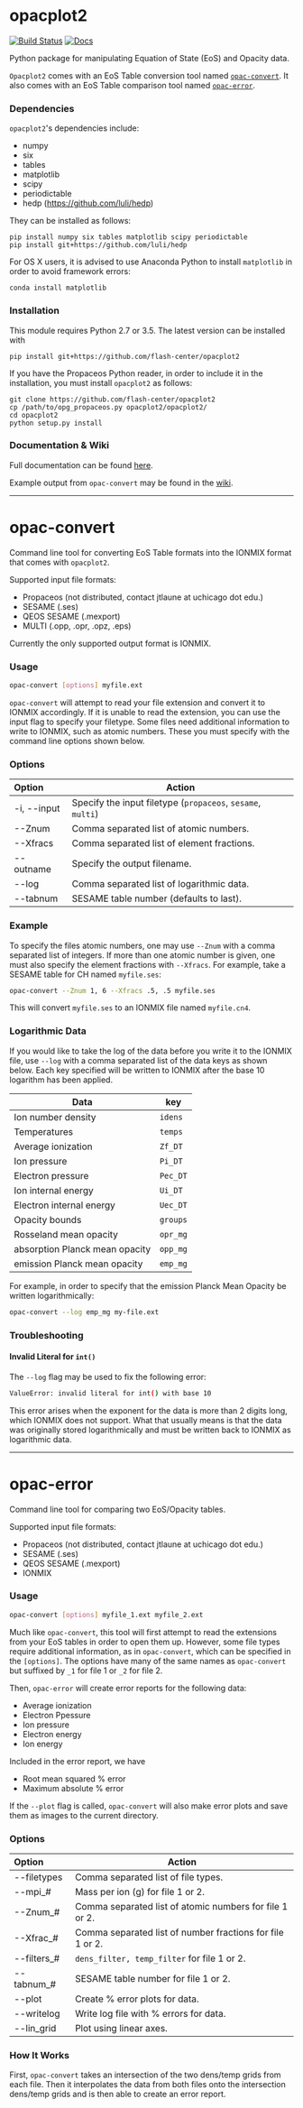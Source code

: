 # opacplot2

[![Build Status](https://travis-ci.org/flash-center/opacplot2.svg?branch=master)](https://travis-ci.org/flash-center/opacplot2)
[![Docs](https://readthedocs.org/projects/opacplot2/badge/?version=latest)](http://opacplot2.readthedocs.io/en/latest/)

Python package for manipulating Equation of State (EoS) and Opacity data.

`Opacplot2` comes with an EoS Table conversion tool named [`opac-convert`](#opac-convert).
It also comes with an EoS Table comparison tool named [`opac-error`](#opac-error).

### Dependencies

`opacplot2`'s dependencies include:

* numpy 
* six 
* tables 
* matplotlib 
* scipy
* periodictable
* hedp (https://github.com/luli/hedp)

They can be installed as follows:

```shell
pip install numpy six tables matplotlib scipy periodictable
pip install git+https://github.com/luli/hedp
```

For OS X users, it is advised to use Anaconda Python to install `matplotlib` in order to avoid framework errors:

```shell
conda install matplotlib
```


### Installation 

This module requires Python 2.7 or 3.5. The latest version can be installed with

```shell
pip install git+https://github.com/flash-center/opacplot2
```

If you have the Propaceos Python reader, in order to include it in the 
installation, you must install `opacplot2` as follows:

```shell
git clone https://github.com/flash-center/opacplot2
cp /path/to/opg_propaceos.py opacplot2/opacplot2/
cd opacplot2
python setup.py install
```

### Documentation & Wiki

Full documentation can be found [here](http://opacplot2.readthedocs.io/en/latest/intro.html).

Example output from `opac-convert` may be found in the [wiki](https://github.com/flash-center/opacplot2/wiki).

---

<a name="opac-convert"></a>
# opac-convert

Command line tool for converting EoS Table formats into the IONMIX format
that comes with `opacplot2`.

Supported input file formats:

* Propaceos (not distributed, contact jtlaune at uchicago dot edu.)
* SESAME (.ses)
* QEOS SESAME (.mexport)
* MULTI (.opp, .opr, .opz, .eps)

Currently the only supported output format is IONMIX.

### Usage

```bash
opac-convert [options] myfile.ext
```

`opac-convert` will attempt to read your file extension and convert it to
IONMIX accordingly.
If it is unable to read the extension, you can use the input flag to specify
your filetype.
Some files need additional information to write to IONMIX,
such as atomic numbers. These you must specify with the command line options
shown below.

### Options

| Option | Action |
|:-------|--------|
|-i, --input| Specify the input filetype (`propaceos`, `sesame`, `multi`)|
|--Znum| Comma separated list of atomic numbers.|
|--Xfracs| Comma separated list of element fractions.|
|--outname| Specify the output filename.|
|--log| Comma separated list of logarithmic data.|
|--tabnum| SESAME table number (defaults to last).|

### Example

To specify the files atomic numbers, one may use `--Znum` with a comma separated
list of integers. If more than one atomic number is given, 
one must also specify the element fractions with `--Xfracs`.
For example, take a SESAME table for CH named `myfile.ses`:

```bash
opac-convert --Znum 1, 6 --Xfracs .5, .5 myfile.ses
```

This will convert `myfile.ses` to an IONMIX file named `myfile.cn4`.

### Logarithmic Data 

If you would like to take the log of the data before you write it to the IONMIX
file, use `--log` with a comma separated list of the data keys as shown below.
Each key specified will be written to IONMIX after the base 10 logarithm has
been applied.

| Data | key |
|------|-----|
|Ion number density|`idens`|
|Temperatures|`temps`|
|Average ionization|`Zf_DT`|
|Ion pressure|`Pi_DT`|
|Electron pressure|`Pec_DT`|
|Ion internal energy|`Ui_DT`|
|Electron internal energy|`Uec_DT`|
|Opacity bounds|`groups`|
|Rosseland mean opacity|`opr_mg`|
|absorption Planck mean opacity|`opp_mg`|
|emission Planck mean opacity|`emp_mg`|


For example, in order to specify that the emission Planck Mean Opacity be written
logarithmically:

```bash
opac-convert --log emp_mg my-file.ext
```

### Troubleshooting

#### Invalid Literal for `int()`

The `--log` flag may be used to fix the following error: 

```bash
ValueError: invalid literal for int() with base 10
```

This error arises when the exponent for the data is more than 2 digits long, 
which IONMIX does not support. 
What that usually means is that the data was originally
stored logarithmically and must be written back to IONMIX as logarithmic data.

---

<a name="opac-error"></a>
# opac-error

Command line tool for comparing two EoS/Opacity tables.

Supported input file formats:

* Propaceos (not distributed, contact jtlaune at uchicago dot edu.)
* SESAME (.ses)
* QEOS SESAME (.mexport)
* IONMIX

### Usage

```bash
opac-convert [options] myfile_1.ext myfile_2.ext
```

Much like `opac-convert`, this tool will first attempt to read the extensions from your EoS tables
in order to open them up. However, some file types require additional information, as in 
`opac-convert`, which can be specified in the `[options]`. The options have many of the same
names as `opac-convert` but suffixed by `_1` for file 1 or `_2` for file 2.

Then, `opac-error` will create error reports for the following data:

* Average ionization
* Electron Ppessure
* Ion pressure
* Electron energy
* Ion energy

Included in the error report, we have

* Root mean squared % error
* Maximum absolute % error

If the `--plot` flag is called, `opac-convert` will also make error plots and save them as images
to the current directory.

### Options

| Option | Action |
|:-------|--------|
|--filetypes| Comma separated list of file types.|
|--mpi_#| Mass per ion (g) for file 1 or 2.|
|--Znum_#| Comma separated list of atomic numbers for file 1 or 2.|
|--Xfrac_#| Comma separated list of number fractions for file 1 or 2.|
|--filters_#| `dens_filter, temp_filter` for file 1 or 2.|
|--tabnum_#| SESAME table number for file 1 or 2.|
|--plot| Create % error plots for data.|
|--writelog| Write log file with % errors for data.|
|--lin_grid| Plot using linear axes.|

### How It Works

First, `opac-convert` takes an intersection of the two dens/temp grids from each file.
Then it interpolates the data from both files onto the intersection dens/temp grids and is then
able to create an error report.